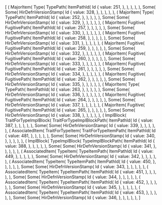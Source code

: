 [
    (
        MajorItem(
            Type(
                TypePath(
                    ItemPathId(
                        Id {
                            value: 251,
                        },
                    ),
                ),
            ),
        ),
        Some(
            Some(
                HirDefnVersionStamp(
                    Id {
                        value: 328,
                    },
                ),
            ),
        ),
    ),
    (
        MajorItem(
            Type(
                TypePath(
                    ItemPathId(
                        Id {
                            value: 252,
                        },
                    ),
                ),
            ),
        ),
        Some(
            Some(
                HirDefnVersionStamp(
                    Id {
                        value: 329,
                    },
                ),
            ),
        ),
    ),
    (
        MajorItem(
            Fugitive(
                FugitivePath(
                    ItemPathId(
                        Id {
                            value: 257,
                        },
                    ),
                ),
            ),
        ),
        Some(
            Some(
                HirDefnVersionStamp(
                    Id {
                        value: 330,
                    },
                ),
            ),
        ),
    ),
    (
        MajorItem(
            Fugitive(
                FugitivePath(
                    ItemPathId(
                        Id {
                            value: 258,
                        },
                    ),
                ),
            ),
        ),
        Some(
            Some(
                HirDefnVersionStamp(
                    Id {
                        value: 331,
                    },
                ),
            ),
        ),
    ),
    (
        MajorItem(
            Fugitive(
                FugitivePath(
                    ItemPathId(
                        Id {
                            value: 259,
                        },
                    ),
                ),
            ),
        ),
        Some(
            Some(
                HirDefnVersionStamp(
                    Id {
                        value: 332,
                    },
                ),
            ),
        ),
    ),
    (
        MajorItem(
            Fugitive(
                FugitivePath(
                    ItemPathId(
                        Id {
                            value: 260,
                        },
                    ),
                ),
            ),
        ),
        Some(
            Some(
                HirDefnVersionStamp(
                    Id {
                        value: 333,
                    },
                ),
            ),
        ),
    ),
    (
        MajorItem(
            Fugitive(
                FugitivePath(
                    ItemPathId(
                        Id {
                            value: 261,
                        },
                    ),
                ),
            ),
        ),
        Some(
            Some(
                HirDefnVersionStamp(
                    Id {
                        value: 334,
                    },
                ),
            ),
        ),
    ),
    (
        MajorItem(
            Fugitive(
                FugitivePath(
                    ItemPathId(
                        Id {
                            value: 262,
                        },
                    ),
                ),
            ),
        ),
        Some(
            Some(
                HirDefnVersionStamp(
                    Id {
                        value: 335,
                    },
                ),
            ),
        ),
    ),
    (
        MajorItem(
            Type(
                TypePath(
                    ItemPathId(
                        Id {
                            value: 263,
                        },
                    ),
                ),
            ),
        ),
        Some(
            Some(
                HirDefnVersionStamp(
                    Id {
                        value: 336,
                    },
                ),
            ),
        ),
    ),
    (
        MajorItem(
            Fugitive(
                FugitivePath(
                    ItemPathId(
                        Id {
                            value: 264,
                        },
                    ),
                ),
            ),
        ),
        Some(
            Some(
                HirDefnVersionStamp(
                    Id {
                        value: 337,
                    },
                ),
            ),
        ),
    ),
    (
        MajorItem(
            Fugitive(
                FugitivePath(
                    ItemPathId(
                        Id {
                            value: 265,
                        },
                    ),
                ),
            ),
        ),
        Some(
            Some(
                HirDefnVersionStamp(
                    Id {
                        value: 338,
                    },
                ),
            ),
        ),
    ),
    (
        ImplBlock(
            TraitForTypeImplBlock(
                TraitForTypeImplBlockPath(
                    ItemPathId(
                        Id {
                            value: 387,
                        },
                    ),
                ),
            ),
        ),
        Some(
            Some(
                HirDefnVersionStamp(
                    Id {
                        value: 339,
                    },
                ),
            ),
        ),
    ),
    (
        AssociatedItem(
            TraitForTypeItem(
                TraitForTypeItemPath(
                    ItemPathId(
                        Id {
                            value: 481,
                        },
                    ),
                ),
            ),
        ),
        Some(
            Some(
                HirDefnVersionStamp(
                    Id {
                        value: 340,
                    },
                ),
            ),
        ),
    ),
    (
        ImplBlock(
            TypeImplBlock(
                TypeImplBlockPath(
                    ItemPathId(
                        Id {
                            value: 388,
                        },
                    ),
                ),
            ),
        ),
        Some(
            Some(
                HirDefnVersionStamp(
                    Id {
                        value: 341,
                    },
                ),
            ),
        ),
    ),
    (
        AssociatedItem(
            TypeItem(
                TypeItemPath(
                    ItemPathId(
                        Id {
                            value: 449,
                        },
                    ),
                ),
            ),
        ),
        Some(
            Some(
                HirDefnVersionStamp(
                    Id {
                        value: 342,
                    },
                ),
            ),
        ),
    ),
    (
        AssociatedItem(
            TypeItem(
                TypeItemPath(
                    ItemPathId(
                        Id {
                            value: 450,
                        },
                    ),
                ),
            ),
        ),
        Some(
            Some(
                HirDefnVersionStamp(
                    Id {
                        value: 343,
                    },
                ),
            ),
        ),
    ),
    (
        AssociatedItem(
            TypeItem(
                TypeItemPath(
                    ItemPathId(
                        Id {
                            value: 451,
                        },
                    ),
                ),
            ),
        ),
        Some(
            Some(
                HirDefnVersionStamp(
                    Id {
                        value: 344,
                    },
                ),
            ),
        ),
    ),
    (
        AssociatedItem(
            TypeItem(
                TypeItemPath(
                    ItemPathId(
                        Id {
                            value: 452,
                        },
                    ),
                ),
            ),
        ),
        Some(
            Some(
                HirDefnVersionStamp(
                    Id {
                        value: 345,
                    },
                ),
            ),
        ),
    ),
    (
        AssociatedItem(
            TypeItem(
                TypeItemPath(
                    ItemPathId(
                        Id {
                            value: 453,
                        },
                    ),
                ),
            ),
        ),
        Some(
            Some(
                HirDefnVersionStamp(
                    Id {
                        value: 346,
                    },
                ),
            ),
        ),
    ),
]